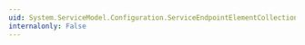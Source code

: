 ```yaml
---
uid: System.ServiceModel.Configuration.ServiceEndpointElementCollection
internalonly: False
---
```


